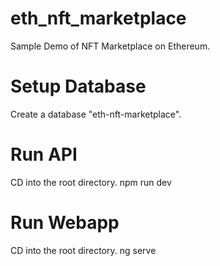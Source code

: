 # eth_nft_marketplace
Sample Demo of NFT Marketplace on Ethereum.

# Setup Database
Create a database "eth-nft-marketplace".

# Run API
CD into the root directory.
npm run dev

# Run Webapp
CD into the root directory.
ng serve